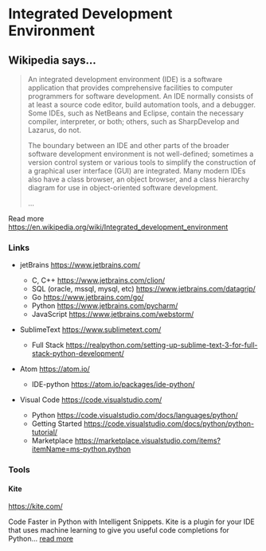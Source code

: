 # Integrated Development Environment

## Wikipedia says...

> An integrated development environment (IDE) is a software application that provides comprehensive facilities to computer programmers for software development. An IDE normally consists of at least a source code editor, build automation tools, and a debugger. Some IDEs, such as NetBeans and Eclipse, contain the necessary compiler, interpreter, or both; others, such as SharpDevelop and Lazarus, do not.
>
> The boundary between an IDE and other parts of the broader software development environment is not well-defined; sometimes a version control system or various tools to simplify the construction of a graphical user interface (GUI) are integrated. Many modern IDEs also have a class browser, an object browser, and a class hierarchy diagram for use in object-oriented software development.
>
> ...

Read more https://en.wikipedia.org/wiki/Integrated_development_environment

### Links

* jetBrains https://www.jetbrains.com/
    * C, C++ https://www.jetbrains.com/clion/
    * SQL (oracle, mssql, mysql, etc) https://www.jetbrains.com/datagrip/
    * Go https://www.jetbrains.com/go/
    * Python https://www.jetbrains.com/pycharm/
    * JavaScript https://www.jetbrains.com/webstorm/

* SublimeText https://www.sublimetext.com/
    * Full Stack https://realpython.com/setting-up-sublime-text-3-for-full-stack-python-development/

* Atom https://atom.io/
    * IDE-python https://atom.io/packages/ide-python/

* Visual Code https://code.visualstudio.com/
    * Python https://code.visualstudio.com/docs/languages/python/
    * Getting Started https://code.visualstudio.com/docs/python/python-tutorial/
    * Marketplace https://marketplace.visualstudio.com/items?itemName=ms-python.python

### Tools

#### Kite

https://kite.com/

Code Faster in Python with Intelligent Snippets. Kite is a plugin for your IDE that uses machine learning to give you useful code completions for Python... [read more][1]

[1]: https://kite.com/
